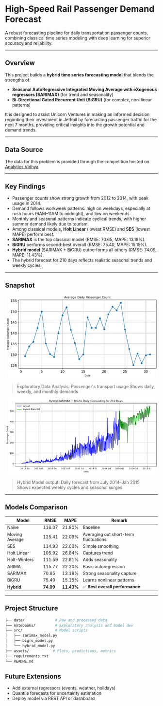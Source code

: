 
# High-Speed Rail Passenger Demand Forecast

A robust forecasting pipeline for daily transportation passenger counts, combining classical time series modeling with deep learning for superior accuracy and reliability.

---

## Overview

This project builds a **hybrid time series forecasting model** that blends the strengths of:
- **Seasonal AutoRegressive Integrated Moving Average with eXogenous regressors (SARIMAX)** (for trend and seasonality)
- **Bi-Directional Gated Recurrent Unit (BiGRU)** (for complex, non-linear patterns)

It is designed to assist Unicorn Ventures in making an informed decision regarding their investment in JetRail by forecasting passenger traffic for the next 7 months, providing critical insights into the growth potential and demand trends.

---

## Data Source

 The data for this problem is provided through the competition hosted on [Analytics Vidhya ](https://www.analyticsvidhya.com/datahack/contest/practice-problem-time-series-2/#ProblemStatement)

---

## Key Findings

- Passenger counts show strong growth from 2012 to 2014, with peak usage in 2014.  
- Demand follows workweek patterns: high on weekdays, especially at rush hours  (6AM–11AM to midnight), and low on weekends.  
- Monthly and seasonal patterns indicate cyclical trends, with higher summer demand likely due to tourism.  
- Among classical models, **Holt Linear** (lowest RMSE) and **SES** (lowest MAPE) perform best.  
- **SARIMAX** is the top classical model (RMSE: 70.65, MAPE: 13.18%).  
- **BiGRU** performs second-best overall (RMSE: 75.40, MAPE: 15.15%).  
- **Hybrid model** (SARIMAX + BiGRU) outperforms all others (RMSE: 74.09, MAPE: 11.43%).  
- The hybrid forecast for 210 days reflects realistic seasonal trends and weekly cycles.

---

## Snapshot  

![EDA_Output](assets/EDA-output.gif) 
> Exploratory Data Analysis: Passenger's transport usage
> Shows daily, weekly, and monthly demands



![210_Days](assets/210-days-forecast.png) 
> Hybrid Model output: Daily forecast from July 2014–Jan 2015  
> Shows expected weekly cycles and seasonal surges

---

##  Models Comparison

| Model              | RMSE     | MAPE     | Remark |
|-------------------|----------|----------|-------|
| Naïve              | 116.07   | 21.80%  | Baseline |
| Moving Average     | 125.41 | 22.09%    | Averaging out short-term fluctuations  | 
| SES                | 114.93   | 22.00%   | Simple smoothing |
| Holt Linear        | 105.92   | 26.84%   | Captures trend |
| Holt-Winters       | 111.59   | 22.81%   | Adds seasonality |
| ARIMA              | 115.77   | 22.20%   | Basic autoregression |
| SARIMAX            | 70.65    | 13.18%   | Strong seasonality capture |
| BiGRU              | 75.40    | 15.15%   | Learns nonlinear patterns |
| **Hybrid**         | **74.09**| **11.43%** | ✅ **Best overall performance** |


---

## Project Structure

```bash
├── data/              # Raw and processed data
├── notebooks/         # Exploratory analysis and model dev
├── src/               # Model scripts
│   ├── sarimax_model.py
│   ├── bigru_model.py
│   └── hybrid_model.py
├── assets/           # Plots, predictions, metrics
├── requirements.txt
└── README.md
```


## Future Extensions

- Add external regressors (events, weather, holidays)
- Quantile forecasts for uncertainty estimation
- Deploy model via REST API or dashboard

